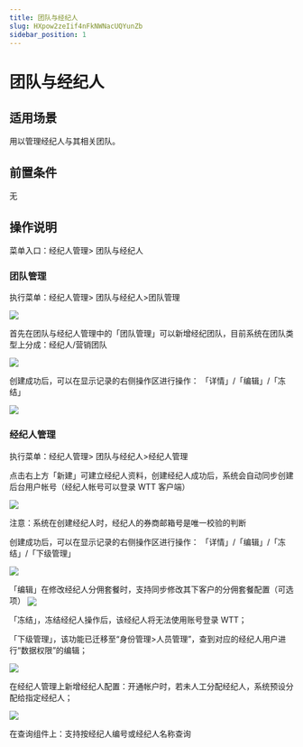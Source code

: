 ```yaml
---
title: 团队与经纪人
slug: HXpow2zeIif4nFkNWNacUQYunZb
sidebar_position: 1
---
```



# 团队与经纪人

## 适用场景

用以管理经纪人与其相关团队。

## 前置条件

无

## 操作说明

菜单入口：经纪人管理&gt; 团队与经纪人

### 团队管理

执行菜单：经纪人管理&gt; 团队与经纪人&gt;团队管理

<img src="/assets/WRpZbobwfoL8ozxob5ecjq1anFg.png" src-width="3348" src-height="1584" align="center"/>

首先在团队与经纪人管理中的「团队管理」可以新增经纪团队，目前系统在团队类型上分成：经纪人/营销团队

<img src="/assets/V7oqbZqneoeXYSxpPIicazkunFf.png" src-width="3370" src-height="1442" align="center"/>

创建成功后，可以在显示记录的右侧操作区进行操作： 「详情」/「编辑」/「冻结」

<img src="/assets/EIu8brg91oJKrGxPUZvct6v0nOe.png" src-width="3366" src-height="1532" align="center"/>

### 经纪人管理

执行菜单：经纪人管理&gt; 团队与经纪人&gt;经纪人管理

点击右上方「新建」可建立经纪人资料，创建经纪人成功后，系统会自动同步创建后台用户帐号（经纪人帐号可以登录 WTT 客户端）

<img src="/assets/AORNbwBeBopDqhxL6ZCcaHpZnye.png" src-width="3350" src-height="1690" align="center"/>

注意：系统在创建经纪人时，经纪人的券商邮箱号是唯一校验的判断

创建成功后，可以在显示记录的右侧操作区进行操作： 「详情」/「编辑」/「冻结」/「下级管理」

<img src="/assets/HSI4bUQ6ZoZr1gxmqu0cFE2pnXo.png" src-width="3362" src-height="1562" align="center"/>

「编辑」在修改经纪人分佣套餐时，支持同步修改其下客户的分佣套餐配置（可选项）
<img src="/assets/OUdGb1y1wooVP7xABh5cQywlnxc.png" src-width="936" src-height="1662" align="center"/>

「冻结」，冻结经纪人操作后，该经纪人将无法使用账号登录 WTT；

「下级管理」，该功能已迁移至“身份管理&gt;人员管理”，查到对应的经纪人用户进行“数据权限”的编辑；

<img src="/assets/YskzbyAR6omCb2xKkkScW44enBb.png" src-width="3422" src-height="1840" align="center"/>

在经纪人管理上新增经纪人配置：开通帐户时，若未人工分配经纪人，系统预设分配给指定经纪人；

<img src="/assets/FGSPb45dcoDaZUx3TJYcCHDFnBB.png" src-width="3370" src-height="1226" align="center"/>

在查询组件上：支持按经纪人编号或经纪人名称查询

